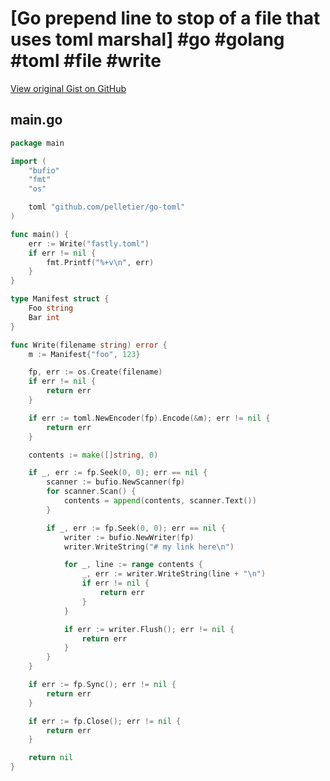# [Go prepend line to stop of a file that uses toml marshal] #go #golang #toml #file #write

[View original Gist on GitHub](https://gist.github.com/Integralist/3aa30eea6ec1fdd3874e130b84bfb6a9)

## main.go

```go
package main

import (
	"bufio"
	"fmt"
	"os"

	toml "github.com/pelletier/go-toml"
)

func main() {
	err := Write("fastly.toml")
	if err != nil {
		fmt.Printf("%+v\n", err)
	}
}

type Manifest struct {
	Foo string
	Bar int
}

func Write(filename string) error {
	m := Manifest{"foo", 123}

	fp, err := os.Create(filename)
	if err != nil {
		return err
	}

	if err := toml.NewEncoder(fp).Encode(&m); err != nil {
		return err
	}

	contents := make([]string, 0)

	if _, err := fp.Seek(0, 0); err == nil {
		scanner := bufio.NewScanner(fp)
		for scanner.Scan() {
			contents = append(contents, scanner.Text())
		}

		if _, err := fp.Seek(0, 0); err == nil {
			writer := bufio.NewWriter(fp)
			writer.WriteString("# my link here\n")

			for _, line := range contents {
				_, err := writer.WriteString(line + "\n")
				if err != nil {
					return err
				}
			}

			if err := writer.Flush(); err != nil {
				return err
			}
		}
	}

	if err := fp.Sync(); err != nil {
		return err
	}

	if err := fp.Close(); err != nil {
		return err
	}

	return nil
}
```

